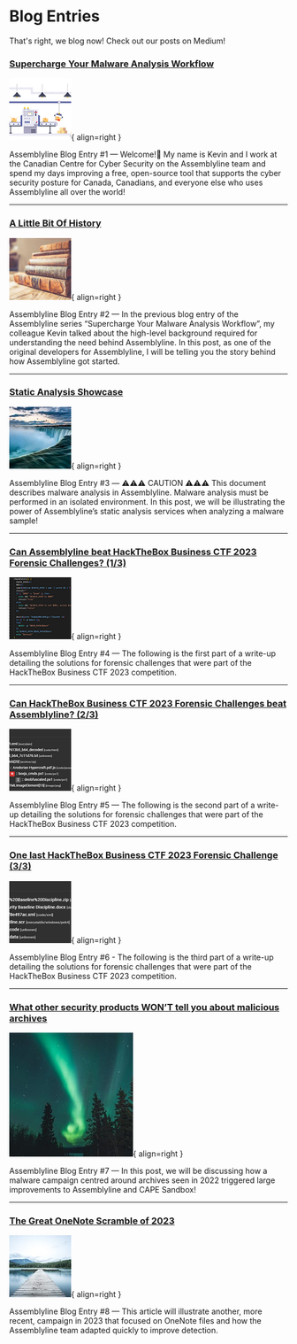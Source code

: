 # Blog Entries
That's right, we blog now! Check out our posts on Medium!

### [Supercharge Your Malware Analysis Workflow](https://medium.com/@kevin.hardy-cooper/supercharge-your-malware-analysis-workflow-b7e2b08c2fc9)

![Supercharge Your Malware Analysis Workflow](images/blog1.png){ align=right }

Assemblyline Blog Entry #1 — Welcome!👋 My name is Kevin and I work at the Canadian Centre for Cyber Security on the Assemblyline team and spend my days improving a free, open-source tool that supports the cyber security posture for Canada, Canadians, and everyone else who uses Assemblyline all over the world!

---

### [A Little Bit Of History](https://medium.com/@steve.garon/a-little-bit-of-history-b9383f90602)

![A Little Bit Of History](images/blog2.png){ align=right }

Assemblyline Blog Entry #2 —  In the previous blog entry of the Assemblyline series “Supercharge Your Malware Analysis Workflow”, my colleague Kevin talked about the high-level background required for understanding the need behind Assemblyline. In this post, as one of the original developers for Assemblyline, I will be telling you the story behind how Assemblyline got started.

---

### [Static Analysis Showcase](https://medium.com/@kevin.hardy-cooper/static-analysis-showcase-13f9224cbbc)

![Static Analysis Showcase](images/blog3.jpg){ align=right }

Assemblyline Blog Entry #3 — ⚠️⚠️⚠️ CAUTION ⚠️⚠️⚠️ This document describes malware analysis in Assemblyline. Malware analysis must be performed in an isolated environment. In this post, we will be illustrating the power of Assemblyline’s static analysis services when analyzing a malware sample!

---

### [Can Assemblyline beat HackTheBox Business CTF 2023 Forensic Challenges? (1/3)](https://medium.com/@gdesmar/hackthebox-business-ctf-2023-forensic-challenges-1-3-13248862a380)

![Can Assemblyline beat HackTheBox Business CTF 2023 Forensic Challenges?](images/blog4.png){ align=right }

Assemblyline Blog Entry #4 — The following is the first part of a write-up detailing the solutions for forensic challenges that were part of the HackTheBox Business CTF 2023 competition.

---

### [Can HackTheBox Business CTF 2023 Forensic Challenges beat Assemblyline? (2/3)](https://medium.com/@gdesmar/hackthebox-business-ctf-2023-forensic-challenges-2-3-224c83cac72f)

![Can HackTheBox Business CTF 2023 Forensic Challenges beat Assemblyline?](images/blog5.png){ align=right }

Assemblyline Blog Entry #5 — The following is the second part of a write-up detailing the solutions for forensic challenges that were part of the HackTheBox Business CTF 2023 competition.

---

### [One last HackTheBox Business CTF 2023 Forensic Challenge (3/3)](https://medium.com/@gdesmar/hackthebox-business-ctf-2023-forensic-challenges-3-3-d05b026062c0)

![One last HackTheBox Business CTF 2023 Forensic Challenge](images/blog6.png){ align=right }

Assemblyline Blog Entry #6 - The following is the third part of a write-up detailing the solutions for forensic challenges that were part of the HackTheBox Business CTF 2023 competition.

---

### [What other security products WON’T tell you about malicious archives](https://medium.com/@kevin.hardy-cooper/what-other-security-products-wont-tell-you-about-malicious-archives-5d5704f96da7)

![What other security products WON’T tell you about malicious archives](images/blog7.png){ align=right }

Assemblyline Blog Entry #7 — In this post, we will be discussing how a malware campaign centred around archives seen in 2022 triggered large improvements to Assemblyline and CAPE Sandbox!

---

### [The Great OneNote Scramble of 2023](https://medium.com/@kevin.hardy-cooper/the-great-onenote-scramble-of-2023-6fa2ee4a32ad)

![The Great OneNote Scramble of 2023](images/blog8.png){ align=right }

Assemblyline Blog Entry #8 — This article will illustrate another, more recent, campaign in 2023 that focused on OneNote files and how the Assemblyline team adapted quickly to improve detection.
